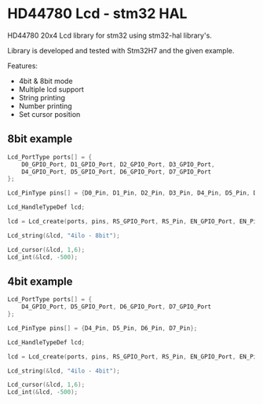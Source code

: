 # HD44780 Lcd - stm32 HAL

HD44780 20x4 Lcd library for stm32 using stm32-hal library's.

Library is developed and tested with Stm32H7 and the given example.

Features:
- 4bit & 8bit mode
- Multiple lcd support
- String printing
- Number printing
- Set cursor position


## 8bit example
```c
Lcd_PortType ports[] = {
	D0_GPIO_Port, D1_GPIO_Port, D2_GPIO_Port, D3_GPIO_Port,
	D4_GPIO_Port, D5_GPIO_Port, D6_GPIO_Port, D7_GPIO_Port
};

Lcd_PinType pins[] = {D0_Pin, D1_Pin, D2_Pin, D3_Pin, D4_Pin, D5_Pin, D6_Pin, D7_Pin};

Lcd_HandleTypeDef lcd;

lcd = Lcd_create(ports, pins, RS_GPIO_Port, RS_Pin, EN_GPIO_Port, EN_Pin, LCD_8_BIT_MODE);

Lcd_string(&lcd, "4ilo - 8bit");

Lcd_cursor(&lcd, 1,6);
Lcd_int(&lcd, -500);
```

## 4bit example
```c
Lcd_PortType ports[] = {
	D4_GPIO_Port, D5_GPIO_Port, D6_GPIO_Port, D7_GPIO_Port
};

Lcd_PinType pins[] = {D4_Pin, D5_Pin, D6_Pin, D7_Pin};

Lcd_HandleTypeDef lcd;

lcd = Lcd_create(ports, pins, RS_GPIO_Port, RS_Pin, EN_GPIO_Port, EN_Pin, LCD_4_BIT_MODE);

Lcd_string(&lcd, "4ilo - 4bit");

Lcd_cursor(&lcd, 1,6);
Lcd_int(&lcd, -500);
```
